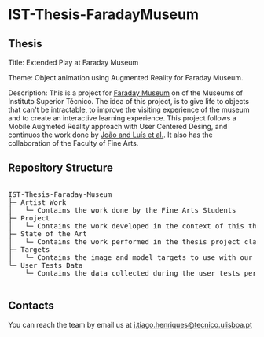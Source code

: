 # IST-Thesis-FaradayMuseum

## Thesis

Title: Extended Play at Faraday Museum

Theme: Object animation using Augmented Reality for Faraday Museum.

Description: This is a project for [Faraday Museum](https://tecnico.ulisboa.pt/pt/tag/museu-faraday/) on of the Museums of Instituto Superior Técnico.
The idea of this project, is to give life to objects that can't be intractable, to improve the visiting experience of the museum and to create an interactive learning experience. This project follows a Mobile Augmeted Reality approach with User Centered Desing, and continuos the work done by [João and Luís et al.](https://github.com/luismnunes93/Faraday-Museum). It also has the collaboration of the Faculty of Fine Arts.

## Repository  Structure

<pre>
	
IST-Thesis-Faraday-Museum
├─ Artist Work
│	└─ Contains the work done by the Fine Arts Students
├─ Project
│	└─ Contains the work developed in the context of this thesis
├─ State of the Art
│	└─ Contains the work performed in the thesis project class
├─ Targets
│	└─ Contains the image and model targets to use with our app
└─ User Tests Data
	└─ Contains the data collected during the user tests performed

</pre>

## Contacts

You can reach the team by email us at j.tiago.henriques@tecnico.ulisboa.pt
